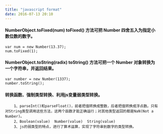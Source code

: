 ```yaml
---
title: "javascript format"
date: 2016-07-13 20:10
---
```


####  NumberObject.toFixed(num) toFixed() 方法可把 Number 四舍五入为指定小数位数的数字。

    var num = new Number(13.37);
    num.toFixed(1);

#### NumberObject.toString(radix)  toString() 方法可把一个 Number 对象转换为一个字符串，并返回结果。

    var number = new Number(1337);
    number.toString();

#### 转换函数、强制类型转换、利用js变量弱类型转换。

        1、parseInt()和parseFloat()，前者把值转换成整数，后者把值转换成浮点数。只有对String类型调用这些方法，这两个函数才能正确运行；对其他类型返回的都是NaN(Not a Number)。
        2、Boolean(value)  Number(value)  String(value)
        3、js的弱类型的特点，进行了算术运算，实现了字符串到数字的类型转换。
